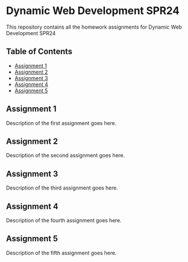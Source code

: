 # Dynamic Web Development SPR24
This repository contains all the homework assignments for Dynamic Web Development SPR24

## Table of Contents

- [Assignment 1](#assignment-1)
- [Assignment 2](#assignment-2)
- [Assignment 3](#assignment-3)
- [Assignment 4](#assignment-4)
- [Assignment 5](#assignment-5)

## Assignment 1

Description of the first assignment goes here.

## Assignment 2

Description of the second assignment goes here.

## Assignment 3

Description of the third assignment goes here.

## Assignment 4

Description of the fourth assignment goes here.

## Assignment 5

Description of the fifth assignment goes here.

